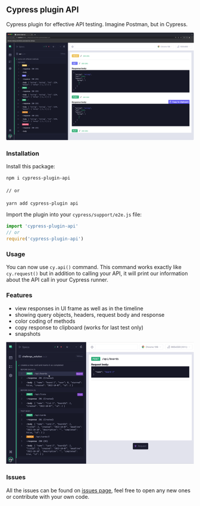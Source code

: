 ## Cypress plugin API

Cypress plugin for effective API testing. Imagine Postman, but in Cypress.

![Cypress plugin for testing API](./images/methods.png)

### Installation

Install this package:
```bash
npm i cypress-plugin-api

// or

yarn add cypress-plugin api
```

Import the plugin into your `cypress/support/e2e.js` file:
```js
import 'cypress-plugin-api'
// or
require('cypress-plugin-api')
```

### Usage
You can now use `cy.api()` command. This command works exactly like `cy.request()` but in addition to calling your API, it will print our information about the API call in your Cypress runner.

### Features
- view responses in UI frame as well as in the timeline
- showing query objects, headers, request body and response
- color coding of methods
- copy response to clipboard (works for last test only)
- snapshots


![Cypress plugin for testin API](./images/video.gif)

### Issues
All the issues can be found on [issues page](https://github.com/filiphric/cypress-plugin-api/issues), feel free to open any new ones or contribute with your own code.